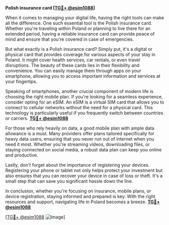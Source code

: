 **Polish insurance card [[TG💪+ @esim1088](https://t.me/s/esim1088)]**

When it comes to managing your digital life, having the right tools can make all the difference. One such essential tool is the Polish insurance card. Whether you're traveling within Poland or planning to live there for an extended period, having a reliable insurance card can provide peace of mind and ensure that you're covered in case of emergencies.

But what exactly is a Polish insurance card? Simply put, it's a digital or physical card that provides coverage for various aspects of your stay in Poland. It might cover health services, car rentals, or even travel disruptions. The beauty of these cards lies in their flexibility and convenience. You can easily manage them through apps on your smartphone, allowing you to access important information and services at your fingertips.

Speaking of smartphones, another crucial component of modern life is choosing the right mobile plan. If you're looking for a seamless experience, consider opting for an eSIM. An eSIM is a virtual SIM card that allows you to connect to cellular networks without the need for a physical card. This technology is particularly useful if you frequently switch between countries or carriers. **[TG💪+ @esim1088](https://t.me/s/esim1088)**

For those who rely heavily on data, a good mobile plan with ample data allowance is a must. Many providers offer plans tailored specifically for heavy data users, ensuring that you never run out of internet when you need it most. Whether you're streaming videos, downloading files, or staying connected on social media, a robust data plan can keep you online and productive.

Lastly, don't forget about the importance of registering your devices. Registering your phone or tablet not only helps protect your investment but also ensures that you can recover your device in case of loss or theft. It's a small step that can save you significant hassle down the line.

In conclusion, whether you're focusing on insurance, mobile plans, or device registration, staying informed and prepared is key. With the right resources and support, navigating life in Poland becomes a breeze. **[TG💪+ @esim1088](https://t.me/s/esim1088)**

[[TG💪+ @esim1088](https://t.me/s/esim1088) ![Image](https://i.postimg.cc/Y0z9fWf4/image.png)]